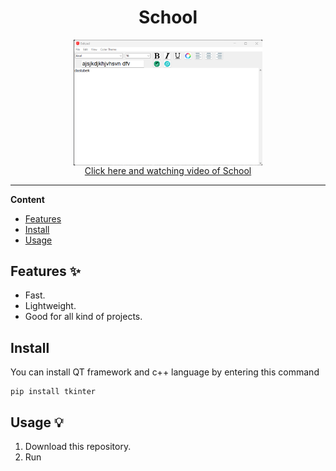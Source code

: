 <div align="center">
  <h1>
    <b>School</b>
    <br>
  </h1>
      <img src="https://github.com/dasturbek/our_secret/blob/master/img1.png" width=60% align="center"><br> 
    <a href="https://www.youtube.com/watch?v=rmcR3zz3Q5c&t=2s">
      Click here and watching video of School
    </a>
    
</div>

---

**Content**

* [Features](##features)
* [Install](##install)
* [Usage](##usage)

## Features ✨
* Fast.
* Lightweight.
* Good for all kind of projects.

## Install

You can install QT framework and c++ language by entering this command
```
pip install tkinter
```

## Usage 💡
1. Download this repository.
2. Run
